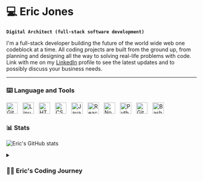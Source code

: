 # :computer: Eric Jones

**`Digital Architect (full-stack software development)`**

I'm a full-stack developer building the future of the world wide web one codeblock at a time. All coding projects are built from the ground up, from planning and designing all the way to solving real-life problems with code. Link with me on my [LinkedIn](https://www.linkedin.com/in/ericnathanieljones/) profile to see the latest updates and to possibly discuss your business needs.

***
### :keyboard: Language and Tools

<img align="left" alt="Git" width="30px" style="padding-right:10px;" src="https://cdn.jsdelivr.net/gh/devicons/devicon/icons/git/git-original.svg" />
<img align="left" alt="Linux" width="30px" style="padding-right:10px;" src="https://cdn.jsdelivr.net/gh/devicons/devicon/icons/linux/linux-original.svg" />
<img align="left" alt="HTML" width="30px" style="padding-right:10px;" src="https://cdn.jsdelivr.net/gh/devicons/devicon/icons/html5/html5-plain.svg" />
<img align="left" alt="CSS" width="30px" style="padding-right:10px;" src="https://cdn.jsdelivr.net/gh/devicons/devicon/icons/css3/css3-plain.svg" />
<img align="left" alt="JavaScript" width="30px" style="padding-right:10px;" src="https://cdn.jsdelivr.net/gh/devicons/devicon/icons/javascript/javascript-plain.svg" />
<img align="left" alt="React" width="30px" style="padding-right:10px;" src="https://cdn.jsdelivr.net/gh/devicons/devicon/icons/react/react-original.svg" />
<img align="left" alt="NodeJS" width="30px" style="padding-right:10px;" src="https://cdn.jsdelivr.net/gh/devicons/devicon/icons/nodejs/nodejs-original.svg" />
<img align="left" alt="Python" width="30px" style="padding-right:10px;" src="https://cdn.jsdelivr.net/gh/devicons/devicon/icons/python/python-plain.svg" />
<img align="left" alt="GitHub" width="30px" style="padding-right:10px;" src="https://visualpharm.com/assets/720/Github-595b40b65ba036ed117d442f.svg" />
<img align="left" alt="Bash" width="30px" style="padding-right:10px;" src="https://cdn.jsdelivr.net/gh/devicons/devicon/icons/bash/bash-original.svg" />
<br />

#

### 📊 Stats

![Eric's GitHub stats](https://github-readme-stats.vercel.app/api?username=ericjonesdev&show_icons=true&theme=tokyonight)

<!-- ![GitHub Streak](https://streak-stats.demolab.com?user=ericjonesdev&theme=gruvbox&border_radius=4.5) -->

<details>
 <summary><h3>👨‍💻 Eric's Coding Journey</h3></summary>
   I embarked on my coding journey as an information technology student with an insatiable passion to delve into the expansive realm of programming - encompassing code, Unix, Linux, and theoretical concepts. Simultaneously, I undertook the demanding task of working full-time within the satellite communications/telecommunications industry. Balancing a full-time job with my studies was an arduous endeavor, yet I persevered and ultimately earned my Master's degree in information systems security.
During my academic journey, the curriculum introduced me to the fundamental elements of software development, including HTML, CSS, JavaScript, and SQL databases. As time passed, I came to recognize the invaluable role of mentorship in this field. Consequently, I pursued further knowledge by enrolling in various Udemy courses, which further honed my expertise.
My quest for proficiency reached its zenith when I committed to a year-long, full-stack software development course offered by Code Institute. This transformative experience not only breathed new life into my aspirations but also instilled unwavering confidence in my software development capabilities. I am hopeful for the future and invite you along on my coding journey. 
</details>

